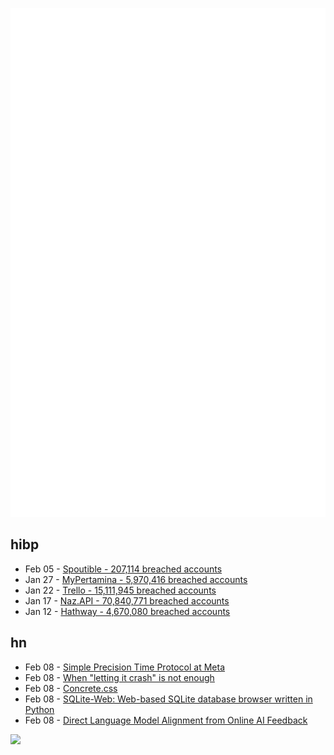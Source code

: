![Metrics](https://raw.githubusercontent.com/phixion/phixion/master/metrics.svg)

## hibp

<!--
for https://github.com/phixion/phixion/blob/main/.github/workflows/feeds.yml
-->
<!--START_SECTION:haveibeenpwnd-->
- Feb 05 - [Spoutible - 207,114 breached accounts](https://haveibeenpwned.com/PwnedWebsites#Spoutible)
- Jan 27 - [MyPertamina - 5,970,416 breached accounts](https://haveibeenpwned.com/PwnedWebsites#MyPertamina)
- Jan 22 - [Trello - 15,111,945 breached accounts](https://haveibeenpwned.com/PwnedWebsites#Trello)
- Jan 17 - [Naz.API - 70,840,771 breached accounts](https://haveibeenpwned.com/PwnedWebsites#NazApi)
- Jan 12 - [Hathway - 4,670,080 breached accounts](https://haveibeenpwned.com/PwnedWebsites#Hathway)
<!--END_SECTION:haveibeenpwnd-->

## hn

<!--
for https://github.com/phixion/phixion/blob/main/.github/workflows/feeds.yml
-->
<!--START_SECTION:hn-->
- Feb 08 - [Simple Precision Time Protocol at Meta](https://engineering.fb.com/2024/02/07/production-engineering/simple-precision-time-protocol-sptp-meta/)
- Feb 08 - [When "letting it crash" is not enough](https://flawless.dev/essays/when-letting-it-crash-is-not-enough/)
- Feb 08 - [Concrete.css](https://concrete.style)
- Feb 08 - [SQLite-Web: Web-based SQLite database browser written in Python](https://github.com/coleifer/sqlite-web)
- Feb 08 - [Direct Language Model Alignment from Online AI Feedback](https://arxiv.org/abs/2402.04792)
<!--END_SECTION:hn-->

<!--
for https://yhype.me
-->
![](https://hit.yhype.me/github/profile?user_id=13013670)
